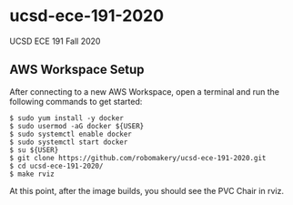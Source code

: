 # ucsd-ece-191-2020

UCSD ECE 191 Fall 2020

## AWS Workspace Setup

After connecting to a new AWS Workspace, open a terminal and run the following commands to get started:

    $ sudo yum install -y docker
    $ sudo usermod -aG docker ${USER}
    $ sudo systemctl enable docker
    $ sudo systemctl start docker
    $ su ${USER}
    $ git clone https://github.com/robomakery/ucsd-ece-191-2020.git
    $ cd ucsd-ece-191-2020/
    $ make rviz

At this point, after the image builds, you should see the PVC Chair in rviz.
